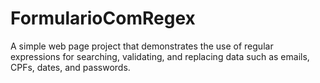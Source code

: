 # FormularioComRegex
A simple web page project that demonstrates the use of regular expressions for searching, validating, and replacing data such as emails, CPFs, dates, and passwords.
